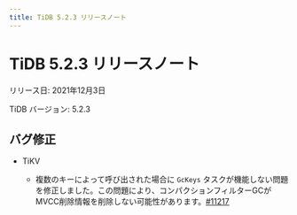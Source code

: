 ```yaml
---
title: TiDB 5.2.3 リリースノート
---
```


# TiDB 5.2.3 リリースノート

リリース日: 2021年12月3日

TiDB バージョン: 5.2.3

## バグ修正

+ TiKV

    - 複数のキーによって呼び出された場合に `GcKeys` タスクが機能しない問題を修正しました。この問題により、コンパクションフィルターGCがMVCC削除情報を削除しない可能性があります。[#11217](https://github.com/tikv/tikv/issues/11217)